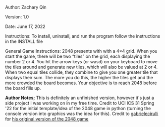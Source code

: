 Author: Zachary Qin

Version: 1.0

Date: June 17, 2022

Instructions:
    To install, uninstall, and run the program follow the instructions in the INSTALL file

General Game Instructions:
    2048 presents with with a 4×4 grid. 
    When you start the game, there will be two “tiles” on the grid, each displaying the number 2 or 4. 
    You hit the arrow keys (or wasd) on your keyboard to move the tiles around and generate new tiles, which will also be valued at 2 or 4. 
    When two equal tiles collide, they combine to give you one greater tile that displays their sum. 
    The more you do this, the higher the tiles get and the more crowded the board becomes. 
    Your objective is to reach 2048 before the board fills up.

**Author Notes;**
    This is definitely an unfinished version, however it's just a side project I was working on in my free time. 
    Credit to UCI ICS 31 Spring '22 for the initial template/idea of the 2048 game in python (turning the console version into graphics was the idea for this). 
    Credit to <a href="https://github.com/gabrielecirulli">gabrielecirulli</a> for <a href="https://github.com/gabrielecirulli/2048">his original version of the 2048 game</a>
